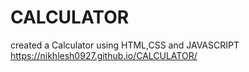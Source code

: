 # CALCULATOR
created a Calculator using HTML,CSS and JAVASCRIPT
https://nikhlesh0927.github.io/CALCULATOR/
